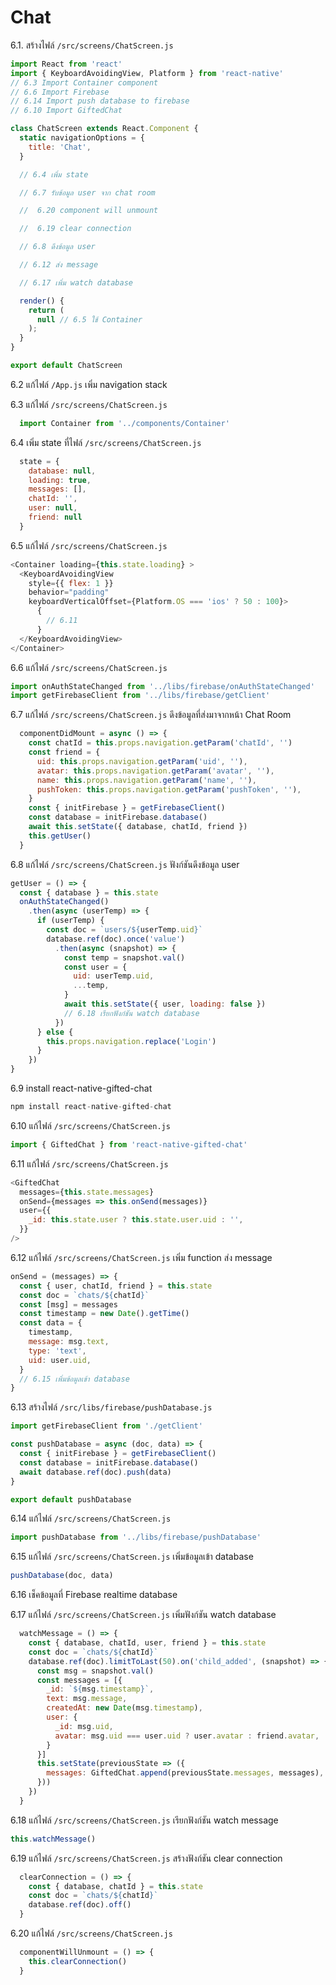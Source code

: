 # Chat

6.1. สร้างไฟล์ `/src/screens/ChatScreen.js`
``` js
import React from 'react'
import { KeyboardAvoidingView, Platform } from 'react-native'
// 6.3 Import Container component
// 6.6 Import Firebase
// 6.14 Import push database to firebase
// 6.10 Import GiftedChat

class ChatScreen extends React.Component {
  static navigationOptions = {
    title: 'Chat',
  }

  // 6.4 เพิ่ม state

  // 6.7 รับข้อมูล user จาก chat room

  //  6.20 component will unmount

  //  6.19 clear connection

  // 6.8 ดึงข้อมูล user

  // 6.12 ส่ง message

  // 6.17 เพิ่ม watch database

  render() {
    return (
      null // 6.5 ใช้ Container
    );
  }
}

export default ChatScreen
```

6.2 แก้ไฟล์ `/App.js` เพิ่ม navigation stack


6.3 แก้ไฟล์ `/src/screens/ChatScreen.js`
``` js
  import Container from '../components/Container'
```

6.4 เพิ่ม state ที่ไฟล์ `/src/screens/ChatScreen.js`
``` js
  state = {
    database: null,
    loading: true,
    messages: [],
    chatId: '',
    user: null,
    friend: null
  }
```

6.5 แก้ไฟล์ `/src/screens/ChatScreen.js`
``` js
<Container loading={this.state.loading} >
  <KeyboardAvoidingView
    style={{ flex: 1 }}
    behavior="padding"
    keyboardVerticalOffset={Platform.OS === 'ios' ? 50 : 100}>
      { 
        // 6.11
      }
  </KeyboardAvoidingView>
</Container>
```

6.6 แก้ไฟล์​ `/src/screens/ChatScreen.js`
``` js
import onAuthStateChanged from '../libs/firebase/onAuthStateChanged'
import getFirebaseClient from '../libs/firebase/getClient'
```

6.7 แก้ไฟล์ `/src/screens/ChatScreen.js` ดึงข้อมูลที่ส่งมาจากหน้า Chat Room
``` js
  componentDidMount = async () => {
    const chatId = this.props.navigation.getParam('chatId', '')
    const friend = {
      uid: this.props.navigation.getParam('uid', ''),
      avatar: this.props.navigation.getParam('avatar', ''),
      name: this.props.navigation.getParam('name', ''),
      pushToken: this.props.navigation.getParam('pushToken', ''),
    }
    const { initFirebase } = getFirebaseClient()
    const database = initFirebase.database()
    await this.setState({ database, chatId, friend })
    this.getUser()
  }
```

6.8 แก้ไฟล์​ `/src/screens/ChatScreen.js` ฟังก์ชันดึงข้อมูล user
``` js
getUser = () => {
  const { database } = this.state
  onAuthStateChanged()
    .then(async (userTemp) => {
      if (userTemp) {
        const doc = `users/${userTemp.uid}`
        database.ref(doc).once('value')
          .then(async (snapshot) => {
            const temp = snapshot.val()
            const user = {
              uid: userTemp.uid,
              ...temp,
            }
            await this.setState({ user, loading: false })
            // 6.18 เรียกฟังก์ชัน watch database
          })
      } else {
        this.props.navigation.replace('Login')
      }
    })
}
```

6.9 install react-native-gifted-chat
``` js
npm install react-native-gifted-chat
```

6.10 แก้ไฟล์​ `/src/screens/ChatScreen.js`
``` js
import { GiftedChat } from 'react-native-gifted-chat'
```

6.11 แก้ไฟล์ `/src/screens/ChatScreen.js`
``` js
<GiftedChat
  messages={this.state.messages}
  onSend={messages => this.onSend(messages)}
  user={{
    _id: this.state.user ? this.state.user.uid : '',
  }}
/>
```

6.12 แก้ไฟล์ `/src/screens/ChatScreen.js` เพิ่ม function  ส่ง message
``` js
onSend = (messages) => {
  const { user, chatId, friend } = this.state
  const doc = `chats/${chatId}`
  const [msg] = messages
  const timestamp = new Date().getTime()
  const data = {
    timestamp,
    message: msg.text,
    type: 'text',
    uid: user.uid,
  }
  // 6.15 เพิ่มข้อมูลเข้า database
}
```

6.13 สร้างไฟล์ `/src/libs/firebase/pushDatabase.js`
``` js
import getFirebaseClient from './getClient'

const pushDatabase = async (doc, data) => {
  const { initFirebase } = getFirebaseClient()
  const database = initFirebase.database()
  await database.ref(doc).push(data)
}

export default pushDatabase
```

6.14 แก้ไฟล์ `/src/screens/ChatScreen.js`
``` js
import pushDatabase from '../libs/firebase/pushDatabase'
```

6.15 แก้ไฟล์ `/src/screens/ChatScreen.js` เพิ่มข้อมูลเข้า database
``` js
pushDatabase(doc, data)
```

6.16 เช็คข้อมูลที่ Firebase realtime database

6.17 แก้ไฟล์ `/src/screens/ChatScreen.js` เพิ่มฟังก์ชัน watch database
``` js
  watchMessage = () => {
    const { database, chatId, user, friend } = this.state
    const doc = `chats/${chatId}`
    database.ref(doc).limitToLast(50).on('child_added', (snapshot) => {
      const msg = snapshot.val()
      const messages = [{
        _id: `${msg.timestamp}`,
        text: msg.message,
        createdAt: new Date(msg.timestamp),
        user: {
          _id: msg.uid,
          avatar: msg.uid === user.uid ? user.avatar : friend.avatar,
        }
      }]
      this.setState(previousState => ({
        messages: GiftedChat.append(previousState.messages, messages),
      }))
    })
  }
```

6.18 แก้ไฟล์ `/src/screens/ChatScreen.js` เรียกฟังก์ชัน watch message
``` js
this.watchMessage()
```

6.19 แก้ไฟล์ `/src/screens/ChatScreen.js` สร้างฟังก์ชัน clear connection
``` js
  clearConnection = () => {
    const { database, chatId } = this.state
    const doc = `chats/${chatId}`
    database.ref(doc).off()
  }
```

6.20 แก้ไฟล์ `/src/screens/ChatScreen.js`
``` js
  componentWillUnmount = () => {
    this.clearConnection()
  }
```